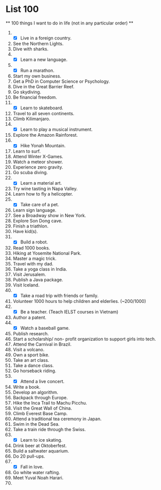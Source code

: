 # List 100

** 100 things I want to do in life (not in any particular order) **
1.	- [x] Live in a foreign country. 
2.	See the Northern Lights.
3.	Dive with sharks.
4.	- [x] Learn a new language.
5.	- [x] Run a marathon.
6.	Start my own business.
7.	Get a PhD in Computer Science or Psychology.
8.	Dive in the Great Barrier Reef.
9.	Go skydiving.
10.	Be financial freedom. 
11.	- [x] Learn to skateboard.
12.	Travel to all seven continents.
13.	Climb Kilimanjaro.
14.	- [x] Learn to play a musical instrument. 
15.	Explore the Amazon Rainforest.
16.	- [x] Hike Yonah Mountain.
17.	Learn to surf.
18.	Attend Winter X-Games.
19.	Watch a meteor shower. 
20.	Experience zero gravity.
21.	Go scuba diving.
22.	- [x] Learn a material art.
23.	Try wine tasting in Napa Valley.
24.	Learn how to fly a helicopter.
25.	- [x] Take care of a pet.
26.	Learn sign language.
27.	See a Broadway show in New York.
28.	Explore Son Dong cave.
29.	Finish a triathlon.
30.	Have kid(s).
31.	- [x] Build a robot.
32.	Read 1000 books.
33.	Hiking at Yosemite National Park.
34.	Master a magic trick.
35.	Travel with my dad.
36.	Take a yoga class in India.
37.	Visit Jerusalem.
38.	Publish a Java package.
39.	Visit Iceland.
40.	- [x] Take a road trip with friends or family.
41.	Volunteer 1000 hours to help children and elderlies. (~200/1000) 
42.	- [x] Be a teacher. (Teach IELST courses in Vietnam)
43.	Author a patent.
44.	- [x] Watch a baseball game. 
45.	Publish research.
46.	Start a scholarship/ non- profit organization to support girls into tech.
47.	Attend the Carnival in Brazil.
48.	Visit a volcano.
49.	Own a sport bike. 
50.	Take an art class.
51.	Take a dance class.
52.	Go horseback riding.
53.	- [x] Attend a live concert.
54.	Write a book.
55.	Develop an algorithm.
56.	Backpack through Europe.
57.	Hike the Inca Trail to Machu Picchu.
58.	Visit the Great Wall of China.
59.	Climb Everest Base Camp.
60.	Attend a traditional tea ceremony in Japan.
61.	Swim in the Dead Sea.
62.	Take a train ride through the Swiss.
63.	- [x] Learn to ice skating. 
64.	Drink beer at Oktoberfest.
65.	Build a saltwater aquarium.
66.	Do 20 pull-ups.
67.	- [x] Fall in love.
68.	Go white water rafting.
69.	Meet Yuval Noah Harari.
70.	

